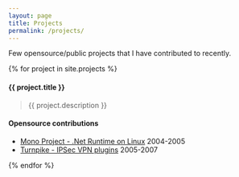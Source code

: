 ```yaml
---
layout: page
title: Projects
permalink: /projects/
---
```

Few opensource/public projects that I have contributed to recently.

{% for project in site.projects %}
#### {{ project.title }}  <sup><a class="project-link" href="{{ project.project_url}}"><i class="fas fa-external-link-alt"></i></a></sup>

> {{ project.description }}

#### Opensource contributions
* [Mono Project - .Net Runtime on Linux](https://github.com/mono/mono/search?q=sureshkumar&unscoped_q=sureshkumar)<sup><a class="project-link" href="{{ project.project_url}}"><i class="fas fa-external-link-alt"></i></a></sup> 2004-2005
* [Turnpike - IPSec VPN plugins](https://code.google.com/archive/p/turnpike/)<sup><a class="project-link" href="{{ project.project_url}}"><i class="fas fa-external-link-alt"></i></a></sup> 2005-2007

{% endfor %}
